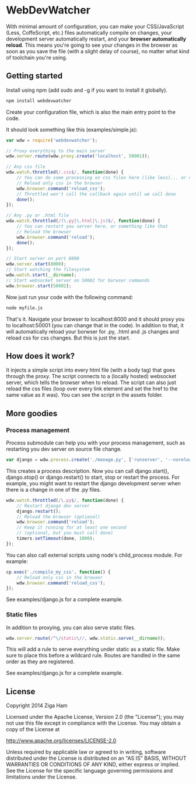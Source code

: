 # WebDevWatcher

With minimal amount of configuration, you can make your CSS/JavaScript (Less, CoffeScript, etc.) files automatically compile on changes, your development server automatically restart, and your **browser automatically reload**. This means you're going to see your changes in the browser as soon as you save the file (with a slight delay of course), no matter what kind of toolchain you're using.

## Getting started

Install using npm (add sudo and -g if you want to install it globally).

```bash
npm install webdevwatcher
```

Create your configuration file, which is also the main entry point to the code.

It should look something like this (examples/simple.js):

```javascript
var wdw = require('webdevwatcher');

// Proxy everything to the main server
wdw.server.route(wdw.proxy.create('localhost', 50001));

// Any css file
wdw.watch.throttled(/.css$/, function(done) {
	// You can do some processing on css files here (like less)... or not
	// Reload only css in the browser
	wdw.browser.command('reload_css');
	// Throttled won't call the callback again until we call done
	done();
});

// Any .py or .html file
wdw.watch.throttled(/(\.py|\.html|\.js)$/, function(done) {
	// You can restart you server here, or something like that
	// Reload the browser
	wdw.browser.command('reload');
	done();
});

// Start server on port 8000
wdw.server.start(8000);
// Start watching the filesystem
wdw.watch.start(__dirname);
// Start websocket server on 50002 for borwser commands
wdw.browser.start(50002);
```

Now just run your code with the following command:

```bash
node myfile.js
```

That's it. Navigate your browser to localhost:8000 and it should proxy you to localhost:50001 (you can change that in the code). In addition to that, it will automatically reload your borwser for .py, .html and .js changes and reload css for css changes. But this is just the start.

## How does it work?

It injects a simple script into every html file (with a body tag) that goes through the proxy. The script connects to a (locally hosted) websocket server, which tells the browser when to reload. The script can also just reload the css files (loop over every link element and set the href to the same value as it was). You can see the script in the assets folder.

## More goodies

### Process management

Process submodule can help you with your process management, such as restarting you dev server on source file change.

```javascript
var django = wdw.process.create('./manage.py', ['runserver', '--noreload', 'localhost:50001'], true, true);
```

This creates a process description. Now you can call django.start(), django.stop() or django.restart() to start, stop or restart the process. For example, you might want to restart the django development server when there is a change in one of the .py files.

```javascript
wdw.watch.throttled(/\.py$/, function(done) {
	// Restart django dev server
	django.restart();
	// Reload the browser (optional)
	wdw.browser.command('reload');
	// Keep it running for at least one second
	// (optional, but you must call done)
	timers.setTimeout(done, 1000);
});
```

You can also call external scripts using node's child_process module. For example:

```javascript
cp.exec('./compile_my_css', function() {
	// Reload only css in the browser
	wdw.browser.command('reload_css');
});
```

See examples/django.js for a complete example.

### Static files

In addition to proxying, you can also serve static files.

```javascript
wdw.server.route(/^\/static\//, wdw.static.serve(__dirname));
```

This will add a rule to serve everything under static as a static file. Make sure to place this before a wildcard rule. Routes are handled in the same order as they are registered.

See examples/django.js for a complete example.

## License

Copyright 2014 Ziga Ham

Licensed under the Apache License, Version 2.0 (the "License");
you may not use this file except in compliance with the License.
You may obtain a copy of the License at

   http://www.apache.org/licenses/LICENSE-2.0

Unless required by applicable law or agreed to in writing, software
distributed under the License is distributed on an "AS IS" BASIS,
WITHOUT WARRANTIES OR CONDITIONS OF ANY KIND, either express or implied.
See the License for the specific language governing permissions and
limitations under the License.
